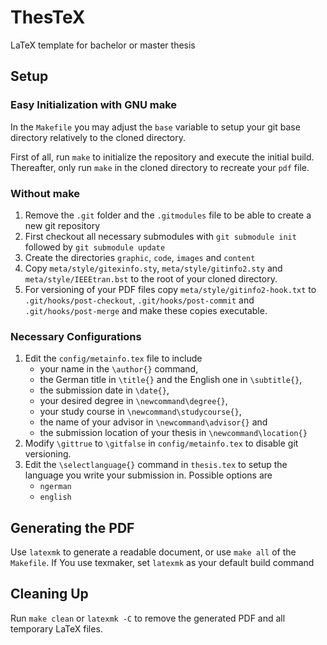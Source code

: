 # ThesTeX

LaTeX template for bachelor or master thesis

## Setup

### Easy Initialization with GNU make

In the `Makefile` you may adjust the `base` variable to setup your git base directory relatively to the cloned directory.


First of all, run `make` to initialize the repository and execute the initial build.
Thereafter, only run `make` in the cloned directory to recreate your `pdf` file.

### Without make

 1. Remove the `.git` folder and the `.gitmodules` file to be able to create a new git repository
 2. First checkout all necessary submodules with `git submodule init` followed by `git submodule update`
 3. Create the directories `graphic`, `code`, `images` and `content`
 4. Copy `meta/style/gitexinfo.sty`, `meta/style/gitinfo2.sty` and `meta/style/IEEEtran.bst` to the root of your cloned directory.
 5. For versioning of your PDF files copy `meta/style/gitinfo2-hook.txt` to `.git/hooks/post-checkout`, `.git/hooks/post-commit` and `.git/hooks/post-merge` and make these copies executable.

### Necessary Configurations

 1. Edit the `config/metainfo.tex` file to include
    * your name in the `\author{}` command,
    * the German title in `\title{}` and the English one in `\subtitle{}`,
    * the submission date in `\date{}`,
    * your desired degree in `\newcommand\degree{}`,
    * your study course in `\newcommand\studycourse{}`,
    * the name of your advisor in `\newcommand\advisor{}` and
    * the submission location of your thesis in `\newcommand\location{}`
 2. Modify `\gittrue` to `\gitfalse` in `config/metainfo.tex` to disable git versioning.
 3. Edit the `\selectlanguage{}` command in `thesis.tex` to setup the language you write your submission in. Possible options are
    * `ngerman`
    * `english`

## Generating the PDF

Use `latexmk` to generate a readable document, or use `make all` of the `Makefile`.
If You use texmaker, set `latexmk` as your default build command

## Cleaning Up

Run `make clean` or `latexmk -C` to remove the generated PDF and all temporary LaTeX files.
